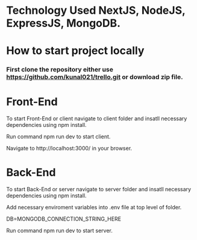 # Technology Used NextJS, NodeJS, ExpressJS, MongoDB.

# How to start project locally

### First clone the repository either use https://github.com/kunal021/trello.git or download zip file.

# Front-End

To start Front-End or client navigate to client folder and insatll necessary dependencies using npm install.

Run command npm run dev to start client.

Navigate to http://localhost:3000/ in your browser.

# Back-End

To start Back-End or server navigate to server folder and insatll necessary dependencies using npm install.

Add necessary enviroment variables into .env file at top level of folder.

DB=MONGODB_CONNECTION_STRING_HERE

Run command npm run dev to start server.
